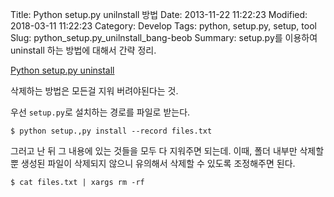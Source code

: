 Title: Python setup.py unilnstall 방법
Date: 2013-11-22 11:22:23
Modified: 2018-03-11 11:22:23
Category: Develop
Tags: python, setup.py, setup, tool
Slug: python_setup.py_unilnstall_bang-beob
Summary: setup.py를 이용하여 uninstall 하는 방법에 대해서 간략 정리.

[Python setup.py uninstall](http://stackoverflow.com/questions/1550226/python-setup-py-uninstall)

삭제하는 방법은 모든걸 지워 버려야된다는 것.

우선 `setup.py`로 설치하는 경로를 파일로 받는다.

```
$ python setup.,py install --record files.txt
```

그러고 난 뒤 그 내용에 있는 것들을 모두 다 지워주면 되는데. 이때, 폴더 내부만 삭제할뿐 생성된 파일이 삭제되지 않으니 유의해서 삭제할 수 있도록 조정해주면 된다.

```
$ cat files.txt | xargs rm -rf
```
